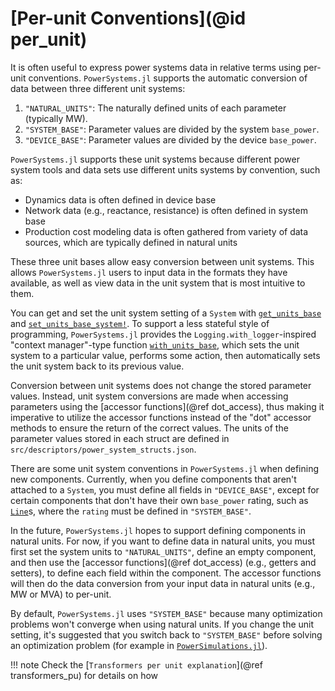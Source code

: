 # [Per-unit Conventions](@id per_unit)

It is often useful to express power systems data in relative terms using per-unit conventions.
`PowerSystems.jl` supports the automatic conversion of data between three different unit systems:

 1. `"NATURAL_UNITS"`: The naturally defined units of each parameter (typically MW).
 2. `"SYSTEM_BASE"`: Parameter values are divided by the system `base_power`.
 3. `"DEVICE_BASE"`: Parameter values are divided by the device `base_power`.

`PowerSystems.jl` supports these unit systems because different power system tools and data
sets use different units systems by convention, such as:

  - Dynamics data is often defined in device base
  - Network data (e.g., reactance, resistance) is often defined in system base
  - Production cost modeling data is often gathered from variety of data sources,
    which are typically defined in natural units

These three unit bases allow easy conversion between unit systems.
This allows `PowerSystems.jl` users to input data in the formats they have available,
as well as view data in the unit system that is most intuitive to them.

You can get and set the unit system setting of a `System` with [`get_units_base`](@ref) and
[`set_units_base_system!`](@ref). To support a less stateful style of programming,
`PowerSystems.jl` provides the `Logging.with_logger`-inspired "context manager"-type
function [`with_units_base`](@ref), which sets the unit system to a particular value,
performs some action, then automatically sets the unit system back to its previous value.

Conversion between unit systems does not change
the stored parameter values. Instead, unit system conversions are made when accessing
parameters using the [accessor functions](@ref dot_access), thus making it
imperative to utilize the accessor functions instead of the "dot" accessor methods to
ensure the return of the correct values. The units of the parameter values stored in each
struct are defined in `src/descriptors/power_system_structs.json`.

There are some unit system conventions in `PowerSystems.jl` when defining new components.
Currently, when you define components that aren't attached to a `System`,
you must define all fields in `"DEVICE_BASE"`, except for certain components that don't
have their own `base_power` rating, such as [`Line`](@ref)s, where the `rating` must be
defined in `"SYSTEM_BASE"`.

In the future, `PowerSystems.jl` hopes to support defining components in natural units.
For now, if you want to define data in natural units, you must first
set the system units to `"NATURAL_UNITS"`, define an empty component, and then use the
[accessor functions](@ref dot_access) (e.g., getters and setters), to define each field
within the component. The accessor functions will then do the data conversion from your
input data in natural units (e.g., MW or MVA) to per-unit.

By default, `PowerSystems.jl` uses `"SYSTEM_BASE"` because many optimization problems won't
converge when using natural units. If you change the unit setting, it's suggested that you
switch back to `"SYSTEM_BASE"` before solving an optimization problem (for example in
[`PowerSimulations.jl`](https://nrel-sienna.github.io/PowerSimulations.jl/stable/)).

!!! note
  Check the [`Transformers per unit explanation`](@ref transformers_pu) for details on how
